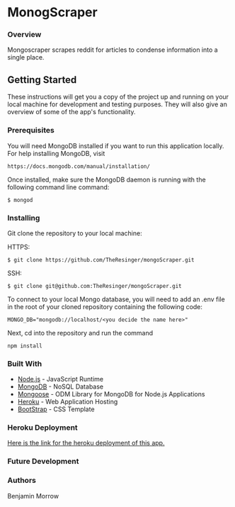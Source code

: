 # MonogScraper

### Overview

Mongoscraper scrapes reddit for articles to condense information into a single place.

## Getting Started

These instructions will get you a copy of the project up and running on your local machine for development and testing purposes. They will also give an overview of some of the app's functionality. 

### Prerequisites

You will need MongoDB installed if you want to run this application locally. For help installing MongoDB, visit
````
https://docs.mongodb.com/manual/installation/
````

Once installed, make sure the MongoDB daemon is running with the following command line command:
````
$ mongod
````

### Installing

Git clone the repository to your local machine:

HTTPS: 
```
$ git clone https://github.com/TheResinger/mongoScraper.git
```

SSH:
```
$ git clone git@github.com:TheResinger/mongoScraper.git
```

To connect to your local Mongo database, you will need to add an .env file in the root of your cloned repository containing the following code:
````
MONGO_DB="mongodb://localhost/<you decide the name here>"
````

Next, cd into the repository and run the command
```
npm install
```

### Built With

* [Node.js](https://nodejs.org/en) - JavaScript Runtime
* [MongoDB](https://mongodb.com) - NoSQL Database
* [Mongoose](https://mongoosejs.com/docs/) - ODM Library for MongoDB for Node.js Applications
* [Heroku](https://www.heroku.com/) - Web Application Hosting
* [BootStrap](https://getbootstrap.com/) - CSS Template

### Heroku Deployment

[Here is the link for the heroku deployment of this app.](https://bmmongoscraper.herokuapp.com)

### Future Development


### Authors

Benjamin Morrow

